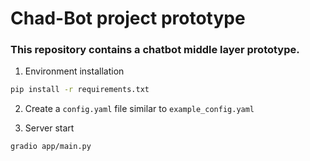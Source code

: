 # Chad-Bot project prototype

### This repository contains a chatbot middle layer prototype.

1. Environment installation
```bash
pip install -r requirements.txt
```

2. Create a `config.yaml` file similar to `example_config.yaml`

2. Server start
```bash
gradio app/main.py
```
